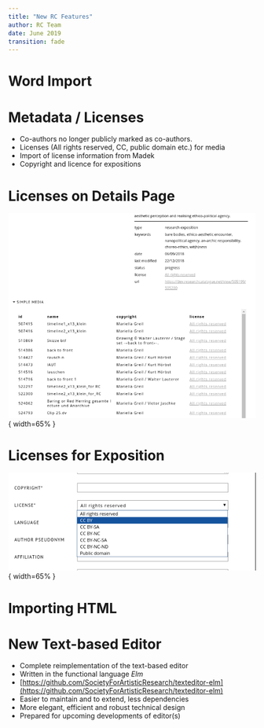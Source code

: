```yaml
---
title: "New RC Features"
author: RC Team
date: June 2019
transition: fade
---
```


# Word Import

# Metadata / Licenses

* Co-authors no longer publicly marked as co-authors. 
* Licenses (All rights reserved, CC, public domain etc.) for media
* Import of license information from Madek
* Copyright and licence for expositions

# Licenses on Details Page

![Metadata for Media](media/licenses_media.png){ width=65% }

# Licenses for Exposition

![License and Copyright for Exposition](media/licenses_expo.png){ width=65% }

# Importing HTML

# New Text-based Editor 

* Complete reimplementation of the text-based editor
* Written in the functional language *Elm*
* [https://github.com/SocietyForArtisticResearch/texteditor-elm](https://github.com/SocietyForArtisticResearch/texteditor-elm)
* Easier to maintain and to extend, less dependencies 
* More elegant, efficient and robust technical design
* Prepared for upcoming developments of editor(s)
